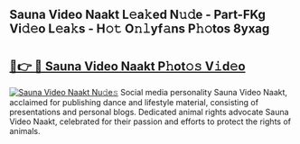 ## Sauna Video Naakt L𝚎a𝚔ed N𝚞𝚍e - Part-FKg Vi𝚍𝚎o L𝚎a𝚔s - H𝚘𝚝 O𝚗𝚕yf𝚊ns P𝚑𝚘tos 8yxag

# <h2><a href="http://kfejxnb.oniu.top/?m=Sauna+Video+Naakt">🔗👉 🔴 Sauna Video Naakt P𝚑ot𝚘𝚜 V𝚒d𝚎o</a></h2>

[![Sauna Video Naakt Nu𝚍e𝚜](https://i.imgur.com/0qMVB7G.gif)](http://kfejxnb.oniu.top/?m=Sauna+Video+Naakt)
Social media personality Sauna Video Naakt, acclaimed for publishing dance and lifestyle material, consisting of presentations and personal blogs. Dedicated animal rights advocate Sauna Video Naakt, celebrated for their passion and efforts to protect the rights of animals.  
